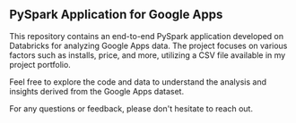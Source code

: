 ## PySpark Application for Google Apps 

This repository contains an end-to-end PySpark application developed on Databricks for analyzing Google Apps data. The project focuses on various factors such as installs, price, and more, utilizing a CSV file available in my project portfolio.

Feel free to explore the code and data to understand the analysis and insights derived from the Google Apps dataset.

For any questions or feedback, please don't hesitate to reach out.
